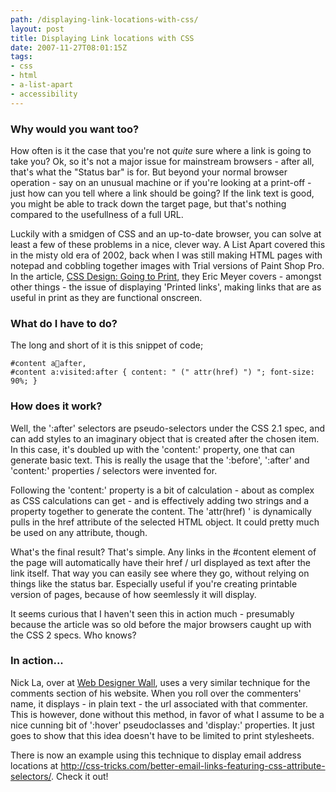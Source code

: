 ```yaml
---
path: /displaying-link-locations-with-css/
layout: post
title: Displaying Link locations with CSS
date: 2007-11-27T08:01:15Z
tags:
- css
- html
- a-list-apart
- accessibility
---
```



<h3>Why would you want too?</h3>
How often is it the case that you're not <em>quite</em> sure where a link is going to take you?  Ok, so it's not a major issue for mainstream browsers - after all, that's what the "Status bar" is for.  But beyond your normal browser operation - say on an unusual machine or if you're looking at a print-off - just how can you tell where a link should be going?  If the link text is good, you might be able to track down the target page, but that's nothing compared to the usefullness of a full URL.

Luckily with a smidgen of CSS and an up-to-date browser, you can solve at least a few of these problems in a nice, clever way.  A List Apart covered this in the misty old era of 2002, back when I was still making HTML pages with notepad and cobbling together images with Trial versions of Paint Shop Pro.  In the article, <a href="http://www.alistapart.com/articles/goingtoprint/" title="Open link in a new window" target="_blank">CSS Design: Going to Print</a>, they Eric Meyer covers - amongst other things - the issue of displaying 'Printed links', making links that are as useful in print as they are functional onscreen.<!--more-->
<h3>What do I have to do?</h3>
The long and short of it is this snippet of code;

<code>#content a:link:after, #content a:visited:after {
content: " (" attr(href) ") ";
font-size: 90%;
}</code>
<h3>How does it work?</h3>
Well, the ':after' selectors are pseudo-selectors under the CSS 2.1 spec, and can add styles to an imaginary object that is created after the chosen item.  In this case, it's doubled up with the 'content:' property, one that can generate basic text.  This is really the usage that the ':before', ':after' and 'content:' properties / selectors were invented for.

Following the 'content:' property is a bit of calculation - about as complex as CSS calculations can get - and is effectively adding two strings and a property together to generate the content. The 'attr(href) ' is dynamically pulls in the href attribute of the selected HTML object.  It could pretty much be used on any attribute, though.

What's the final result?  That's simple.  Any links in the #content element of the page will automatically have their href / url displayed as text after the link itself.  That way you can easily see where they go, without relying on things like the status bar.  Especially useful if you're creating printable version of pages, because of how seemlessly it will display.

It seems curious that I haven't seen this in action much - presumably because the article was so old before the major browsers caught up with the CSS 2 specs.  Who knows?
<h3>In action...</h3>
Nick La, over at <a href="http://www.webdesignerwall.com/" title="Open link in a new window" target="_blank">Web Designer Wall</a>, uses a very similar technique for the comments section of his website.  When you roll over the commenters' name, it displays - in plain text - the url associated with that commenter.  This is however, done without this method, in favor of what I assume to be a nice cunning bit of ':hover' pseudoclasses and 'display:' properties.  It just goes to show that this idea doesn't have to be limited to print stylesheets.

<span class="update">There is now an example using this technique to display email address locations at <a href="http://css-tricks.com/better-email-links-featuring-css-attribute-selectors/">http://css-tricks.com/better-email-links-featuring-css-attribute-selectors/</a>.  Check it out!</span>